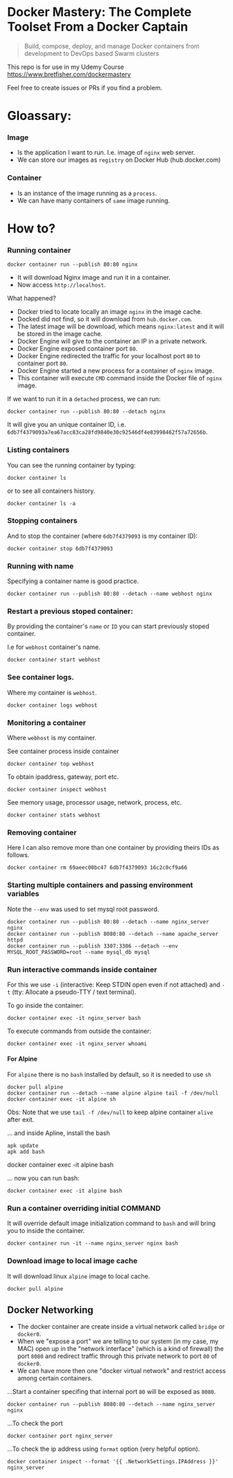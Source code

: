 # Docker Mastery: The Complete Toolset From a Docker Captain

> Build, compose, deploy, and manage Docker containers from development to DevOps based Swarm clusters

This repo is for use in my Udemy Course https://www.bretfisher.com/dockermastery

Feel free to create issues or PRs if you find a problem.


# Gloassary:

### Image

- Is the application I want to run. I.e. image of `nginx` web server.
- We can store our images as `registry` on Docker Hub (hub.docker.com)

### Container

- Is an instance of the image running as a `process`.
- We can have many containers of `same` image running.

# How to?

### Running container

```
docker container run --publish 80:80 nginx
```

- It will download Nginx image and run it in a container. 
- Now access `http://localhost`.

What happened?

- Docker tried to locate locally an image `nginx` in the image cache.
- Docked did not find, so it will download from `hub.docker.com`.
- The latest image will be download, which means `nginx:latest` and it will be stored in the image cache.
- Docker Engine will give to the container an IP in a private network.
- Docker Engine exposed container port `80`.
- Docker Engine redirected the traffic for your localhost port `80` to container port `80`.
- Docker Engine started a new process for a container of `nginx` image.
- This container will execute `CMD` command inside the Docker file of `nginx` image.


If we want to run it in a `detached` process, we can run:

```
docker container run --publish 80:80 --detach nginx
```

It will give you an unique container ID, i.e. `6db7f4379093a7ea67acc83ca28fd9840e30c92546df4e83998462f57a72656b`.

### Listing containers

You can see the running container by typing:

```
docker container ls
```

or to see all containers history.

```
docker container ls -a
```

### Stopping containers

And to stop the container (where `6db7f4379093` is my container ID):

```
docker container stop 6db7f4379093
```

### Running with name

Specifying a container name is good practice.


```
docker container run --publish 80:80 --detach --name webhost nginx
```

### Restart a previous stoped container: 

By providing the container's `name` or `ID` you can start previously stoped container. 

I.e for `webhost` container's name.

```
docker container start webhost
```

### See container logs.

Where my container is `webhost`.

```
docker container logs webhost
```

### Monitoring a container 

Where `webhost` is my container.

See container process inside container

```
docker container top webhost
```

To obtain ipaddress, gateway, port etc.

```
docker container inspect webhost
```

See memory usage, processor usage, network, process, etc.

```
docker container stats webhost
```

### Removing container

Here I can also remove more than one container by providing theirs IDs as follows.

```
docker container rm 69aeec00bc47 6db7f4379093 16c2c0cf9a66
```

### Starting multiple containers and passing environment variables

Note the `--env` was used to set mysql root password.

```
docker container run --publish 80:80 --detach --name nginx_server nginx
docker container run --publish 8080:80 --detach --name apache_server httpd
docker container run --publish 3307:3306 --detach --env MYSQL_ROOT_PASSWORD=root --name mysql_db mysql
```


### Run interactive commands inside container

For this we use `-i` (interactive: Keep STDIN open even if not attached) and `-t` (tty: Allocate a pseudo-TTY / text terminal).

To go inside the container:

```
docker container exec -it nginx_server bash
```

To execute commands from outside the container:

```
docker container exec -it nginx_server whoami
```

#### For Alpine

For `alpine` there is no `bash` installed by default, so it is needed to use `sh`


```
docker pull alpine
docker container run --detach --name alpine alpine tail -f /dev/null
docker container exec -it alpine sh
```

Obs: Note that we use `tail -f /dev/null` to keep alpine container `alive` after exit.

... and inside Apline, install the bash

```
apk update
apk add bash
```

docker container exec -it alpine bash

... now you can run bash:

```
docker container exec -it alpine bash
```

### Run a container overriding initial COMMAND

It will override default image initialization command to `bash` and will bring you to inside the container.

```
docker container run -it --name nginx_server nginx bash
```

### Download image to local image cache

It will download linux `alpine` image to local cache.

```
docker pull alpine
```


## Docker Networking

- The docker container are create inside a virtual network called `bridge` or `docker0`.
- When we "expose a port" we are telling to our system (in my case, my MAC) 
 open up in the "network interface" (which is a kind of firewall) the port `8080` 
 and redirect traffic through this private network to port `80` of `docker0`.
- We can have more then one "docker virtual network" and restrict access among certain containers.

...Start a container specifing that internal port `80` will be exposed as `8080`.

```
docker container run --publish 8080:80 --detach --name nginx_server nginx
```

...To check the port

```
docker container port nginx_server
```

...To check the ip address using `format` option (very helpful option).

```
docker container inspect --format '{{ .NetworkSettings.IPAddress }}' nginx_server
```